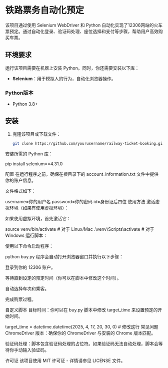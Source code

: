 # 铁路票务自动化预定

该项目通过使用 Selenium WebDriver 和 Python 自动化实现了12306网站的火车票预定。通过自动化登录、验证码处理、座位选择和支付等步骤，帮助用户高效购买车票。

## 环境要求

运行该项目需要在机器上安装 Python。同时，你还需要安装以下库：

- **Selenium**：用于模拟人的行为，自动化浏览器操作。

### Python版本

- Python 3.8+

## 安装

1. 克隆该项目或下载文件：
   ```bash
   git clone https://github.com/yourusername/railway-ticket-booking.git
安装所需的 Python 库：


pip install selenium==4.31.0

配置
在运行程序之前，确保在根目录下的 account_information.txt 文件中提供你的账户信息。

文件格式如下：

username=你的用户名
password=你的密码
id=身份证后四位
使用方法
激活虚拟环境（如果有使用虚拟环境）：

如果使用虚拟环境，首先激活它：

source venv/bin/activate   # 对于 Linux/Mac
.\venv\Scripts\activate    # 对于 Windows
运行脚本：

使用以下命令启动程序：

python buy.py
程序会自动打开浏览器窗口并执行以下步骤：

登录到你的 12306 账户。

等待直到设定的预定时间（你可以在脚本中修改这个时间）。

自动选择车次和乘客。

完成购票过程。

自定义脚本
目标时间：你可以在 buy.py 脚本中修改 target_time 来设置预定的开始时间。

target_time = datetime.datetime(2025, 4, 17, 20, 30, 0)  # 修改这行
常见问题
ChromeDriver 版本：确保你的 ChromeDriver 与安装的 Chrome 版本匹配。

验证码处理：脚本包含验证码处理的占位符。如果验证码无法自动处理，脚本会等待你手动输入验证码。

许可证
该项目使用 MIT 许可证 - 详情请参见 LICENSE 文件。








